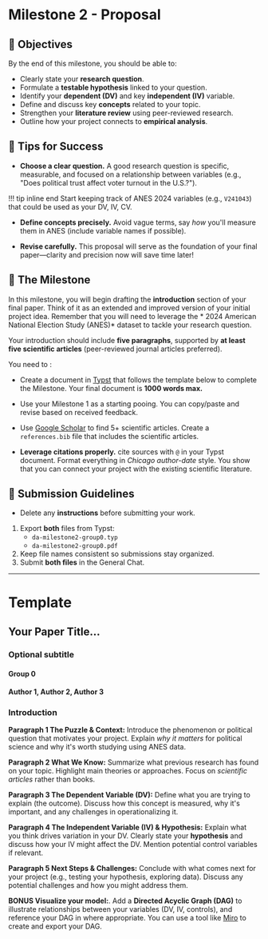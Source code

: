 # Milestone 2 - Proposal

## 🎯 Objectives

By the end of this milestone, you should be able to:

- Clearly state your **research question**.
- Formulate a **testable hypothesis** linked to your question.
- Identify your **dependent (DV)** and key **independent (IV)** variable.
- Define and discuss key **concepts** related to your topic.
- Strengthen your **literature review** using peer-reviewed research.
- Outline how your project connects to **empirical analysis**.


## 🧠 Tips for Success

* **Choose a clear question.** A good research question is specific, measurable, and focused on a relationship between variables (e.g., "Does political trust affect voter turnout in the U.S.?").

!!! tip inline end
    Start keeping track of ANES 2024 variables (e.g., `V241043`) that could be used as your DV, IV, CV.

* **Define concepts precisely.** Avoid vague terms, say *how* you'll measure them in ANES (include variable names if possible).

* **Revise carefully.** This proposal will serve as the foundation of your final paper—clarity and precision now will save time later!

## 🧩 The Milestone

In this milestone, you will begin drafting the **introduction** section of your final paper.
Think of it as an extended and improved version of your initial project idea. Remember that you will need to leverage the * 2024 American National Election Study (ANES)* dataset to tackle your research question.

Your introduction should include **five paragraphs**, supported by **at least five scientific articles** (peer-reviewed journal articles preferred).

You need to :

- Create a document in [Typst](https://typst.app/) that follows the template below to complete the Milestone. Your final document is **1000 words max.**

- Use your Milestone 1 as a starting pooing. You can copy/paste and revise based on received feedback.

- Use [Google Scholar](https://scholar.google.com/) to find 5+ scientific articles. Create a `references.bib` file that includes the scientific articles.

- **Leverage citations properly.**  cite sources with `@` in your Typst document. Format everything in *Chicago author-date* style. You show that you can connect your project with the existing scientific literature. 


## 💾 Submission Guidelines

* Delete any **instructions** before submitting your work.

1. Export **both** files from Typst:
    - `da-milestone2-group0.typ`
    - `da-milestone2-group0.pdf`
2. Keep file names consistent so submissions stay organized.
3. Submit **both files** in the General Chat.

---

# Template 

## Your Paper Title...
### Optional subtitle
#### Group 0
#### Author 1, Author 2, Author 3

### Introduction

**Paragraph 1 The Puzzle & Context:** Introduce the phenomenon or political question that motivates your project. Explain *why it matters* for political science and why it's worth studying using ANES data.

**Paragraph 2 What We Know:** Summarize what previous research has found on your topic. Highlight main theories or approaches. Focus on *scientific articles* rather than books.

**Paragraph 3 The Dependent Variable (DV):** Define what you are trying to explain (the outcome). Discuss how this concept is measured, why it's important, and any challenges in operationalizing it.

**Paragraph 4 The Independent Variable (IV) & Hypothesis:** Explain what you think drives variation in your DV. Clearly state your **hypothesis** and discuss how your IV might affect the DV. Mention potential control variables if relevant.

**Paragraph 5 Next Steps & Challenges:** Conclude with what comes next for your project (e.g., testing your hypothesis, exploring data). Discuss any potential challenges and how you might address them.

**BONUS Visualize your model:**. Add a **Directed Acyclic Graph (DAG)** to illustrate relationships between your variables (DV, IV, controls), and reference your DAG in where appropriate. You can use a tool like [Miro](https://miro.com) to create and export your DAG.

